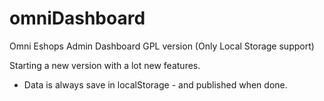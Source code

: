 # omniDashboard
Omni Eshops Admin Dashboard GPL version (Only Local Storage support) 


Starting a new version with a lot new features.

- Data is always save in localStorage - and published when done.
